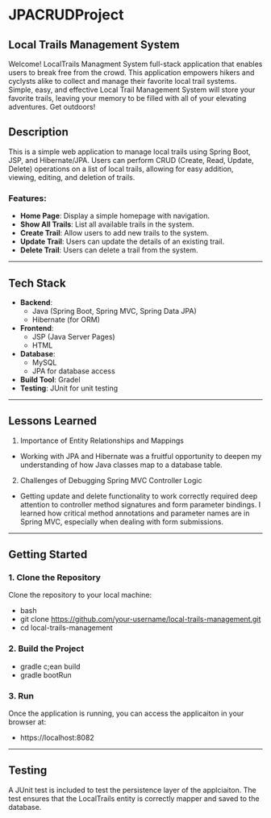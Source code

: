 # JPACRUDProject
## Local Trails Management System
Welcome! LocalTrails Managment System full-stack application that enables users to break free from the crowd. This application empowers hikers and cyclysts alike to collect and manage their favorite local trail systems. Simple, easy, and effective Local Trail Management System will store your favorite trails, leaving your memory to be filled with all of your elevating adventures. Get outdoors!

## Description
This is a simple web application to manage local trails using Spring Boot, JSP, and Hibernate/JPA. Users can perform CRUD (Create, Read, Update, Delete) operations on a list of local trails, allowing for easy addition, viewing, editing, and deletion of trails.

### Features:
- **Home Page**: Display a simple homepage with navigation.
- **Show All Trails**: List all available trails in the system.
- **Create Trail**: Allow users to add new trails to the system.
- **Update Trail**: Users can update the details of an existing trail.
- **Delete Trail**: Users can delete a trail from the system.

---

## Tech Stack

- **Backend**: 
  - Java (Spring Boot, Spring MVC, Spring Data JPA)
  - Hibernate (for ORM)
- **Frontend**: 
  - JSP (Java Server Pages)
  - HTML
- **Database**: 
  - MySQL
  - JPA for database access
- **Build Tool**: Gradel
- **Testing**: JUnit for unit testing

---

## Lessons Learned
1. Importance of Entity Relationships and Mappings
  - Working with JPA and Hibernate was a fruitful opportunity to deepen my understanding of how Java classes map to a database table.
2. Challenges of Debugging Spring MVC Controller Logic
  -  Getting update and delete functionality to work correctly required deep attention to controller method signatures and form parameter bindings. I learned how critical method annotations and parameter names are in Spring MVC, especially when dealing with form submissions.


---
## Getting Started

### 1. Clone the Repository
Clone the repository to your local machine:
- bash
- git clone https://github.com/your-username/local-trails-management.git
- cd local-trails-management
### 2. Build the Project
- gradle c;ean build
- gradle bootRun
### 3. Run
Once the application is running, you can access the applicaiton in your browser at:
- https://localhost:8082

---

## Testing
A JUnit test is included to test the persistence layer of the applciaiton. The test ensures that the LocalTrails entity is correctly mapper and saved to the database.



